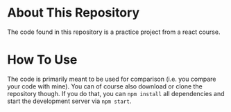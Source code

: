 # About This Repository

The code found in this repository is a practice project from a react course.
# How To Use

The code is primarily meant to be used for comparison (i.e. you compare your code with mine). You can of course also download or clone the repository though. If you do that, you can `npm install` all dependencies and start the development server via `npm start`.
